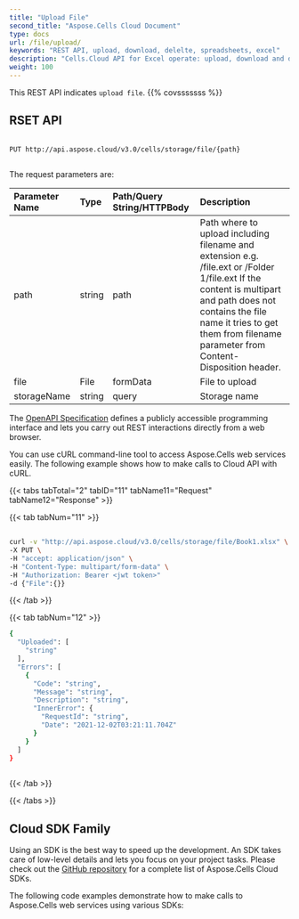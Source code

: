 ```yaml
---
title: "Upload File"
second_title: "Aspose.Cells Cloud Document"
type: docs
url: /file/upload/
keywords: "REST API, upload, download, delelte, spreadsheets, excel"
description: "Cells.Cloud API for Excel operate: upload, download and delete excel file to storage."
weight: 100
---
```


This REST API indicates `upload file`.
{{% covsssssss  %}} 
## RSET API
 
```bash
 
PUT http://api.aspose.cloud/v3.0/cells/storage/file/{path}
 
```
The request parameters are: 
 
| Parameter Name | Type | Path/Query String/HTTPBody | Description| 
| :- | :- | :- |:- | 
| path | string | path | Path where to upload including filename and extension e.g. /file.ext or /Folder 1/file.ext If the content is multipart and path does not contains the file name it tries to get them from filename parameter from Content-Disposition header. |
| file | File | formData | File to upload |
| storageName | string | query | Storage name |
 
The [OpenAPI Specification](https://apireference.aspose.cloud/cells/#/UploadFile) defines a publicly accessible programming interface and lets you carry out REST interactions directly from a web browser.
 
You can use cURL command-line tool to access Aspose.Cells web services easily. The following example shows how to make calls to Cloud API with cURL.
 
{{< tabs tabTotal="2" tabID="11" tabName11="Request" tabName12="Response" >}}
 
{{< tab tabNum="11" >}}
 
```bash
 
curl -v "http://api.aspose.cloud/v3.0/cells/storage/file/Book1.xlsx" \
-X PUT \
-H "accept: application/json" \
-H "Content-Type: multipart/form-data" \
-H "Authorization: Bearer <jwt token>"
-d {"File":{}}
```
 
{{< /tab >}}
 
{{< tab tabNum="12" >}}
 
```bash
{
  "Uploaded": [
    "string"
  ],
  "Errors": [
    {
      "Code": "string",
      "Message": "string",
      "Description": "string",
      "InnerError": {
        "RequestId": "string",
        "Date": "2021-12-02T03:21:11.704Z"
      }
    }
  ]
}
 
```
 
{{< /tab >}}
 
{{< /tabs >}}
 
## Cloud SDK Family
 
Using an SDK is the best way to speed up the development. An SDK takes care of low-level details and lets you focus on your project tasks. Please check out the [GitHub repository](https://github.com/aspose-cells-cloud) for a complete list of Aspose.Cells Cloud SDKs.
 
The following code examples demonstrate how to make calls to Aspose.Cells web services using various SDKs:
 
 
 

